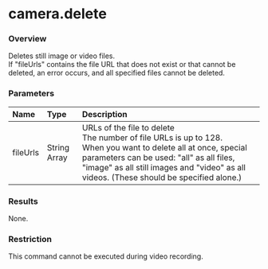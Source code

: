 # camera.delete

### Overview

Deletes still image or video files.  
 If "fileUrls" contains the file URL that does not exist or that cannot be deleted, an error occurs, and all specified files cannot be deleted.

### Parameters

| Name | Type | Description |
|:--|:--|:--|
| fileUrls | String Array | URLs of the file to delete<br>The number of file URLs is up to 128.<br>When you want to delete all at once, special parameters can be used: "all" as all files, "image" as all still images and "video" as all videos. (These should be specified alone.) |

### Results

None.

### Restriction

This command cannot be executed during video recording.

